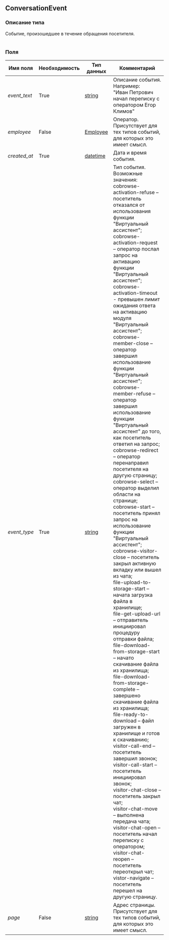 
## ConversationEvent

### Описание типа
Событие, произошедшее в течение обращения посетителя.<br/><br/>
### Поля

| Имя поля | Необходимость | Тип данных | Комментарий |
|---|---|---|---|
|*event_text*|True|[string](/types/string)|Описание события. Например:<br/>"Иван Петрович начал переписку с оператором Егор Климов"<br/>|
|*employee*|False|[Employee](/types/Employee)|Оператор.<br/>Присутствует для тех типов событий, для которых это имеет смысл.<br/>|
|*created_at*|True|[datetime](/types/datetime)|Дата и время события.<br/>|
|*event_type*|True|[string](/types/string)|Тип события.<br/>Возможные значения:<br/>cobrowse-activation-refuse – посетитель отказался от использования функции "Виртуальный ассистент";<br/>cobrowse-activation-request – оператор послал запрос на активацию функции "Виртуальный ассистент";<br/>cobrowse-activation-timeout - превышен лимит ожидания ответа на активацию модуля "Виртуальный ассистент";<br/>cobrowse-member-close – оператор завершил использование функции "Виртуальный ассистент";<br/>cobrowse-member-refuse – оператор завершил использование функции "Виртуальный ассистент" до того, как посетитель ответил на запрос;<br/>cobrowse-redirect – оператор перенаправил посетителя на другую страницу;<br/>cobrowse-select – оператор выделил области на странице;<br/>cobrowse-start – посетитель принял запрос на использование функции "Виртуальный ассистент";<br/>cobrowse-visitor-close – посетитель закрыл активную вкладку или вышел из чата;<br/>file-upload-to-storage-start – начата загрузка файла в хранилище;<br/>file-get-upload-url – отправитель инициировал процедуру отправки файла;<br/>file-download-from-storage-start – начато скачивание файла из хранилища;<br/>file-download-from-storage-complete – завершено скачивание файла из хранилища;<br/>file-ready-to-download – файл загружен в хранилище и готов к скачиванию;<br/>visitor-call-end – посетитель завершил звонок;<br/>visitor-call-start – посетитель инициировал звонок;<br/>visitor-chat-close – посетитель закрыл чат;<br/>visitor-chat-move – выполнена передача чата;<br/>visitor-chat-open – посетитель начал переписку с оператором;<br/>visitor-chat-reopen – посетитель переоткрыл чат;<br/>vistor-navigate – посетитель перешел на другую страницу.<br/>|
|*page*|False|[string](/types/string)|Адрес страницы.<br/>Присутствует для тех типов событий, для которых это имеет смысл.<br/>|
